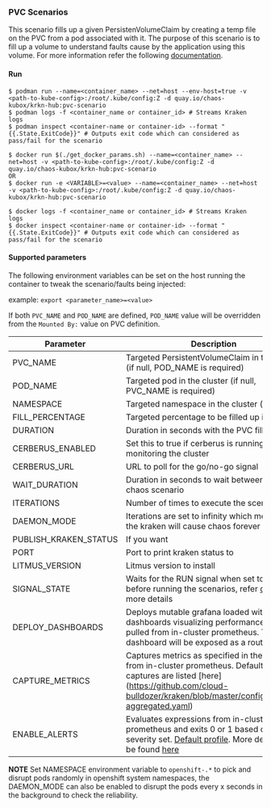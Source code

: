 ### PVC Scenarios
This scenario fills up a given PersistenVolumeClaim by creating a temp file on the PVC from a pod associated with it. The purpose of this scenario is to fill up a volume to understand faults cause by the application using this volume. For more information refer the following [documentation](https://github.com/cloud-bulldozer/kraken/blob/master/docs/pvc_scenario.md).


#### Run

```
$ podman run --name=<container_name> --net=host --env-host=true -v <path-to-kube-config>:/root/.kube/config:Z -d quay.io/chaos-kubox/krkn-hub:pvc-scenario
$ podman logs -f <container_name or container_id> # Streams Kraken logs
$ podman inspect <container-name or container-id> --format "{{.State.ExitCode}}" # Outputs exit code which can considered as pass/fail for the scenario
```

```
$ docker run $(./get_docker_params.sh) --name=<container_name> --net=host -v <path-to-kube-config>:/root/.kube/config:Z -d quay.io/chaos-kubox/krkn-hub:pvc-scenario
OR 
$ docker run -e <VARIABLE>=<value> --name=<container_name> --net=host -v <path-to-kube-config>:/root/.kube/config:Z -d quay.io/chaos-kubox/krkn-hub:pvc-scenario

$ docker logs -f <container_name or container_id> # Streams Kraken logs
$ docker inspect <container-name or container-id> --format "{{.State.ExitCode}}" # Outputs exit code which can considered as pass/fail for the scenario
```
#### Supported parameters

The following environment variables can be set on the host running the container to tweak the scenario/faults being injected:

example: `export <parameter_name>=<value>`

If both `PVC_NAME` and `POD_NAME` are defined, `POD_NAME` value will be overridden from the `Mounted By:` value on PVC definition.

Parameter               | Description                                                                     | Default
----------------------- | -----------------------------------------------------------------               | ------------------------------------ |
PVC_NAME                | Targeted PersistentVolumeClaim in the cluster (if null, POD_NAME is required)   |                                      |
POD_NAME                | Targeted pod in the cluster (if null, PVC_NAME is required)                     |                                      |
NAMESPACE               | Targeted namespace in the cluster (required)                                    |                                      |
FILL_PERCENTAGE         | Targeted percentage to be filled up in the PVC                                  | 50                                   |
DURATION                | Duration in seconds with the PVC filled up                                      | 60                                   |
CERBERUS_ENABLED        | Set this to true if cerberus is running and monitoring the cluster              | False                                |
CERBERUS_URL            | URL to poll for the go/no-go signal                                             | http://0.0.0.0:8080                  |
WAIT_DURATION           | Duration in seconds to wait between each chaos scenario                         | 60                                   |
ITERATIONS              | Number of times to execute the scenarios                                        | 1                                    |
DAEMON_MODE             | Iterations are set to infinity which means that the kraken will cause chaos forever | False                            |
PUBLISH_KRAKEN_STATUS   | If you want                                                                     | True                                 |
PORT                    | Port to print kraken status to                                                  | 8081                                 |
LITMUS_VERSION          | Litmus version to install                                                       | v.1.13.8                             |
SIGNAL_STATE            | Waits for the RUN signal when set to PAUSE before running the scenarios, refer [docs](https://github.com/cloud-bulldozer/kraken/blob/master/docs/signal.md) for more details | RUN |
DEPLOY_DASHBOARDS | Deploys mutable grafana loaded with dashboards visualizing performance metrics pulled from in-cluster prometheus. The dashboard will be exposed as a route. | False |
CAPTURE_METRICS   | Captures metrics as specified in the profile from in-cluster prometheus. Default metrics captures are listed [here] (https://github.com/cloud-bulldozer/kraken/blob/master/config/metrics-aggregated.yaml) | False |
ENABLE_ALERTS     | Evaluates expressions from in-cluster prometheus and exits 0 or 1 based on the severity set. [Default profile](https://github.com/cloud-bulldozer/kraken/blob/master/config/alerts). More details can be found [here](https://github.com/cloud-bulldozer/kraken#alerts) | False |


**NOTE** Set NAMESPACE environment variable to `openshift-.*` to pick and disrupt pods randomly in openshift system namespaces, the DAEMON_MODE can also be enabled to disrupt the pods every x seconds in the background to check the reliability.

